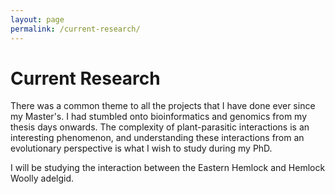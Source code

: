 ```yaml
---
layout: page
permalink: /current-research/
---
```


# Current Research

There was a common theme to all the projects that I have done ever since my Master's. 
I had stumbled onto bioinformatics and genomics from my thesis days onwards. The complexity of plant-parasitic interactions is an interesting phenomenon, 
and understanding these interactions from an evolutionary perspective is what I wish to study during my PhD. 

I will be studying the interaction between the Eastern Hemlock and Hemlock Woolly adelgid.
